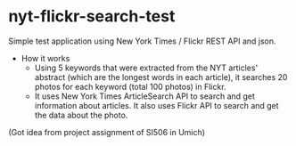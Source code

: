 # nyt-flickr-search-test
Simple test application using New York Times / Flickr REST API and json.

* How it works
  - Using 5 keywords that were extracted from the NYT articles' abstract (which are the longest words in each article), it searches 20 photos for each keyword (total 100 photos) in Flickr.
  - It uses New York Times ArticleSearch API to search and get information about articles. It also uses Flickr API to search and get the data about the photo. 

(Got idea from project assignment of SI506 in Umich)
